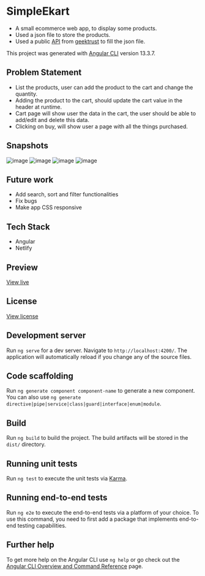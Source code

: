 # SimpleEkart

- A small ecommerce web app, to display some products.
- Used a json file to store the products.
- Used a public [API](https://geektrust.s3.ap-southeast-1.amazonaws.com/coding-problems/shopping-cart/catalogue.json) from [geektrust](https://www.geektrust.com/) to fill the json file.

This project was generated with [Angular CLI](https://github.com/angular/angular-cli) version 13.3.7.

## Problem Statement

- List the products, user can add the product to the cart and change the quantity.
- Adding the product to the cart, should update the cart value in the header at runtime.
- Cart page will show user the data in the cart, the user should be able to add/edit and delete this data.
- Clicking on buy, will show user a page with all the things purchased.

## Snapshots

![image](https://user-images.githubusercontent.com/27736288/211914945-9ffe74d0-7e4d-4f18-8254-b4e2c82e8dd2.png)
![image](https://user-images.githubusercontent.com/27736288/211915031-275ed419-0e86-4ad3-ac2f-9fcd4481086f.png)
![image](https://user-images.githubusercontent.com/27736288/211915103-1e5af47e-bbce-4a6b-9219-beae73dfd418.png)
![image](https://user-images.githubusercontent.com/27736288/211915266-e6e522b2-ba92-4a0d-869e-72d0c0a6e1be.png)

## Future work

- Add search, sort and filter functionalities
- Fix bugs
- Make app CSS responsive

## Tech Stack

- Angular
- Netlify

## Preview

[View live](https://simple-ekart-gautam-balamurali.netlify.app)

## License

[View license](https://github.com/gautam-balamurali/simple-ekart/blob/master/LICENSE.md)

## Development server

Run `ng serve` for a dev server. Navigate to `http://localhost:4200/`. The application will automatically reload if you change any of the source files.

## Code scaffolding

Run `ng generate component component-name` to generate a new component. You can also use `ng generate directive|pipe|service|class|guard|interface|enum|module`.

## Build

Run `ng build` to build the project. The build artifacts will be stored in the `dist/` directory.

## Running unit tests

Run `ng test` to execute the unit tests via [Karma](https://karma-runner.github.io).

## Running end-to-end tests

Run `ng e2e` to execute the end-to-end tests via a platform of your choice. To use this command, you need to first add a package that implements end-to-end testing capabilities.

## Further help

To get more help on the Angular CLI use `ng help` or go check out the [Angular CLI Overview and Command Reference](https://angular.io/cli) page.
